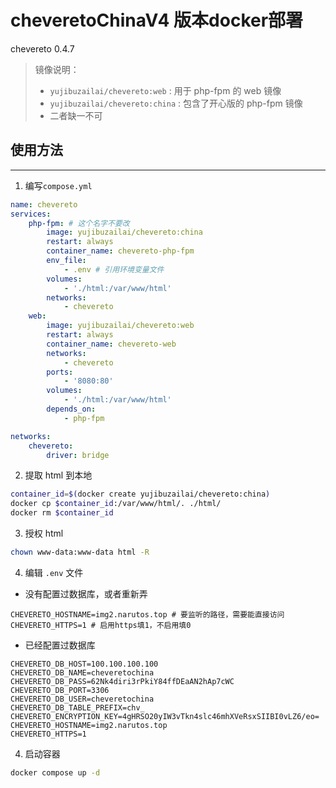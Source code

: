 # cheveretoChinaV4 版本docker部署
chevereto 0.4.7

> 镜像说明：
>
> - `yujibuzailai/chevereto:web` : 用于 php-fpm 的 web 镜像
> - `yujibuzailai/chevereto:china` : 包含了开心版的 php-fpm 镜像
> - 二者缺一不可

## 使用方法

---
1. 编写`compose.yml`

```yaml
name: chevereto
services:
    php-fpm: # 这个名字不要改
        image: yujibuzailai/chevereto:china
        restart: always
        container_name: chevereto-php-fpm
        env_file:
            - .env # 引用环境变量文件
        volumes:
            - './html:/var/www/html'
        networks:
            - chevereto
    web:
        image: yujibuzailai/chevereto:web
        restart: always
        container_name: chevereto-web
        networks:
            - chevereto
        ports:
            - '8080:80'
        volumes:
            - './html:/var/www/html'
        depends_on:
            - php-fpm

networks:
    chevereto:
        driver: bridge
```

2. 提取 html 到本地

```bash
container_id=$(docker create yujibuzailai/chevereto:china)
docker cp $container_id:/var/www/html/. ./html/
docker rm $container_id
```
3. 授权 html

```bash
chown www-data:www-data html -R
```

4. 编辑 `.env` 文件
- 没有配置过数据库，或者重新弄

```
CHEVERETO_HOSTNAME=img2.narutos.top # 要监听的路径，需要能直接访问
CHEVERETO_HTTPS=1 # 启用https填1，不启用填0
```

- 已经配置过数据库

```
CHEVERETO_DB_HOST=100.100.100.100
CHEVERETO_DB_NAME=cheveretochina
CHEVERETO_DB_PASS=62Nk4diri3rPkiY84ffDEaAN2hAp7cWC
CHEVERETO_DB_PORT=3306
CHEVERETO_DB_USER=cheveretochina
CHEVERETO_DB_TABLE_PREFIX=chv_
CHEVERETO_ENCRYPTION_KEY=4gHRSO20yIW3vTkn4slc46mhXVeRsxSIIBI0vLZ6/eo=
CHEVERETO_HOSTNAME=img2.narutos.top
CHEVERETO_HTTPS=1
```

4. 启动容器

```bash
docker compose up -d
```

